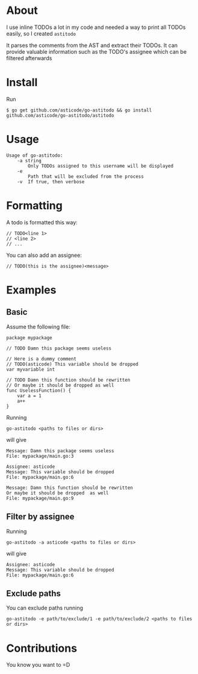 # About

I use inline TODOs a lot in my code and needed a way to print all TODOs easily, so I created `astitodo`

It parses the comments from the AST and extract their TODOs. It can provide valuable information such as the TODO's assignee which can be filtered afterwards

# Install

Run 

    $ go get github.com/asticode/go-astitodo && go install github.com/asticode/go-astitodo/astitodo
    
# Usage

    Usage of go-astitodo:
        -a string
            Only TODOs assigned to this username will be displayed
        -e
            Path that will be excluded from the process
        -v  If true, then verbose
        
# Formatting

A todo is formatted this way:

    // TODO<line 1>
    // <line 2>
    // ...
       
You can also add an assignee:

    // TODO(this is the assignee)<message>
        
# Examples
## Basic

Assume the following file:

    package mypackage
    
    // TODO Damn this package seems useless
    
    // Here is a dummy comment
    // TODO(asticode) This variable should be dropped
    var myvariable int
    
    // TODO Damn this function should be rewritten
    // Or maybe it should be dropped as well
    func UselessFunction() {
    	var a = 1
    	a++
    }
    
Running

    go-astitodo <paths to files or dirs>
    
will give

    Message: Damn this package seems useless
    File: mypackage/main.go:3
    
    Assignee: asticode
    Message: This variable should be dropped
    File: mypackage/main.go:6
    
    Message: Damn this function should be rewritten
    Or maybe it should be dropped  as well
    File: mypackage/main.go:9
    
## Filter by assignee

Running

    go-astitodo -a asticode <paths to files or dirs>
    
will give

    Assignee: asticode
    Message: This variable should be dropped
    File: mypackage/main.go:6
 
## Exclude paths
    
You can exclude paths running

    go-astitodo -e path/to/exclude/1 -e path/to/exclude/2 <paths to files or dirs>
    
# Contributions

You know you want to =D